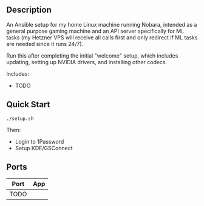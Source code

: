 ## Description

An Ansible setup for my home Linux machine running Nobara, intended as a general purpose gaming machine and an API server specifically for ML tasks (my Hetzner VPS will receive all calls first and only redirect if ML tasks are needed since it runs 24/7). 

Run this after completing the initial "welcome" setup, which includes updating, setting up NVIDIA drivers, and installing other codecs.

Includes: 

- TODO

## Quick Start

```
./setup.sh
```
Then: 

- Login to 1Password
- Setup KDE/GSConnect

## Ports

| Port | App     |
| ---- | ------- |
| TODO     |         |
